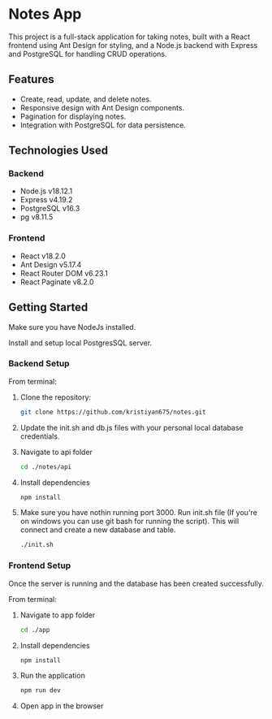# Notes App

This project is a full-stack application for taking notes, built with a React frontend using Ant Design for styling, and a Node.js backend with Express and PostgreSQL for handling CRUD operations.

## Features

- Create, read, update, and delete notes.
- Responsive design with Ant Design components.
- Pagination for displaying notes.
- Integration with PostgreSQL for data persistence.

## Technologies Used

### Backend

- Node.js v18.12.1
- Express v4.19.2
- PostgreSQL v16.3
- pg v8.11.5

### Frontend

- React v18.2.0
- Ant Design v5.17.4
- React Router DOM v6.23.1
- React Paginate v8.2.0

## Getting Started

Make sure you have NodeJs installed.

Install and setup local PostgresSQL server.

### Backend Setup

From terminal:

1. Clone the repository:
   ```sh
   git clone https://github.com/kristiyan675/notes.git
   ```
2. Update the init.sh and db.js files with your personal local database credentials.

3. Navigate to api folder

   ```sh
   cd ./notes/api

   ```

4. Install dependencies

   ```sh
   npm install

   ```

5. Make sure you have nothin running port 3000.
   Run init.sh file (If you're on windows you can use git bash for running the script).
   This will connect and create a new database and table.
   ```sh
   ./init.sh
   ```

### Frontend Setup

Once the server is running and the database has been created successfully.

From terminal:

1. Navigate to app folder

   ```sh
   cd ./app

   ```

2. Install dependencies

   ```sh
   npm install

   ```

3. Run the application

   ```sh
   npm run dev

   ```

4. Open app in the browser
